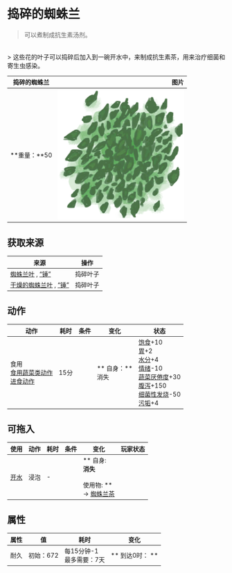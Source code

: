 # 捣碎的蜘蛛兰  
> 可以煮制成抗生素汤剂。  
<br>  
> 这些花的叶子可以捣碎后加入到一碗开水中，来制成抗生素茶，用来治疗细菌和寄生虫感染。  
  
  捣碎的蜘蛛兰  |   图片   
 ----  |  ----:   
 **重量：**50  |  <img decoding="async" src="Sprite/SpiderLilyLeavesGround.png" href="a.md" style="max-width:300px;max-height:300px;">   
  
## 获取来源  
来源  |  操作  
----  |  ----  
[蜘蛛兰叶](SpiderLilyLeaves.md) , [“锤”](tag_Hammer.md)  |  捣碎叶子  
[干燥的蜘蛛兰叶](SpiderLilyLeavesDried.md) , [“锤”](tag_Hammer.md)  |  捣碎叶子  
## 动作  
动作  |  耗时  |  条件  |  变化  |  状态  
----  |  ----  |  ----  |  ----  |  ----  
食用<br>[食用蔬菜类动作](VegetarianAction.md)<br>[进食动作](EatingAction.md)  |  15分  |    |  ** 自身：**<br>消失  |  [饱食](Satiation.md)+10<br>[胃](Stomach.md)+2<br>[水分](Hydration.md)+4<br>[情绪](Morale.md)-10<br>[蔬菜<nobr>厌倦度</nobr>](SaturationVegetables.md)+30<br>[腹泻](Diarrhoea.md)+150<br>[细菌性发烧](BacteriaFever.md)-50<br>[污垢](Filth.md)+4  
## 可拖入  
使用  |  动作  |  耗时  |  条件  |  变化  |  玩家状态  
----  |  ----  |  ----  |  ----  |  ----  |  ----  
[开水](LQ_WaterBoiling.md)  |  浸泡<br>  |  -  |    |  ** 自身: **<br>消失<br><br>** 使用物: **<br>→ [蜘蛛兰茶](LQ_SpiderLily.md)  |    
## 属性   
属性  |  值  |  耗时  |  变化  
----  |  ----  |  ----  |  ----  
耐久  |  初始：672  |  每15分钟-1<br>最多需要：7天  |  ** 到达0时： **<br>  


<script>document.title="捣碎的蜘蛛兰 - 卡牌生存百科 Card Survival Wiki";</script>